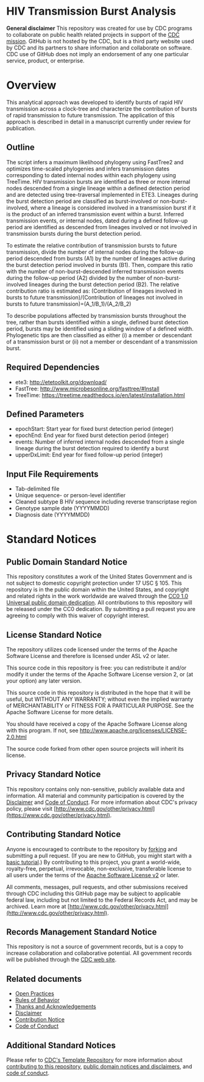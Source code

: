 # HIV Transmission Burst Analysis

**General disclaimer** This repository was created for use by CDC programs to collaborate on public health related projects in support of the [CDC mission](https://www.cdc.gov/about/organization/mission.htm).  GitHub is not hosted by the CDC, but is a third party website used by CDC and its partners to share information and collaborate on software. CDC use of GitHub does not imply an endorsement of any one particular service, product, or enterprise. 

# Overview

This analytical approach was developed to identify bursts of rapid HIV transmission across a clock-tree and characterize the contribution of bursts of rapid transmission to future transmission. The application of this approach is described in detail in a manuscript currently under review for publication.

## Outline

The script infers a maximum likelihood phylogeny using FastTree2 and optimizes time-scaled phylogenies and infers transmission dates corresponding to dated internal nodes within each phylogeny using TreeTime. HIV transmission bursts are identified as three or more internal nodes descended from a single lineage within a defined detection period and are detected using tree-traversal implemented in ETE3. Lineages during the burst detection period are classified as burst-involved or non-burst-involved, where a lineage is considered involved in a transmission burst if it is the product of an inferred transmission event within a burst. Inferred transmission events, or internal nodes, dated during a defined follow-up period are identified as descended from lineages involved or not involved in transmission bursts during the burst detection period. 

To estimate the relative contribution of transmission bursts to future transmission, divide the number of internal nodes during the follow-up period descended from bursts (A1) by the number of lineages active during the burst detection period involved in bursts (B1). Then, compare this ratio with the number of non-burst-descended inferred transmission events during the follow-up period (A2) divided by the number of non-burst-involved lineages during the burst detection period (B2). The relative contribution ratio is estimated as: 
(Contribution of lineages involved in bursts to future transmission)/(Contribution of lineages not involved in bursts to future transmission)=(A_1/B_1)/(A_2/B_2)

To describe populations affected by transmission bursts throughout the tree, rather than bursts identified within a single, defined burst detection period, bursts may be identified using a sliding window of a defined width. Phylogenetic tips are then classified as either (i) a member or descendant of a transmission burst or (ii) not a member or descendant of a transmission burst. 

## Required Dependencies

* ete3: http://etetoolkit.org/download/
* FastTree: http://www.microbesonline.org/fasttree/#Install
* TreeTime: https://treetime.readthedocs.io/en/latest/installation.html

## Defined Parameters

* epochStart: Start year for fixed burst detection period (integer)
* epochEnd: End year for fixed burst detection period (integer)
* events: Number of inferred internal nodes descended from a single lineage during the burst detection required to identify a burst
* upperDxLimit: End year for fixed follow-up period (integer)

## Input File Requirements
* Tab-delimited file
* Unique sequence- or person-level identifier
* Cleaned subtype B HIV sequence including reverse transcriptase region
* Genotype sample date (YYYYMMDD)
* Diagnosis date (YYYYMMDD)

# Standard Notices
  
## Public Domain Standard Notice
This repository constitutes a work of the United States Government and is not
subject to domestic copyright protection under 17 USC § 105. This repository is in
the public domain within the United States, and copyright and related rights in
the work worldwide are waived through the [CC0 1.0 Universal public domain dedication](https://creativecommons.org/publicdomain/zero/1.0/).
All contributions to this repository will be released under the CC0 dedication. By
submitting a pull request you are agreeing to comply with this waiver of
copyright interest.

## License Standard Notice
The repository utilizes code licensed under the terms of the Apache Software
License and therefore is licensed under ASL v2 or later.

This source code in this repository is free: you can redistribute it and/or modify it under
the terms of the Apache Software License version 2, or (at your option) any
later version.

This source code in this repository is distributed in the hope that it will be useful, but WITHOUT ANY
WARRANTY; without even the implied warranty of MERCHANTABILITY or FITNESS FOR A
PARTICULAR PURPOSE. See the Apache Software License for more details.

You should have received a copy of the Apache Software License along with this
program. If not, see http://www.apache.org/licenses/LICENSE-2.0.html

The source code forked from other open source projects will inherit its license.

## Privacy Standard Notice
This repository contains only non-sensitive, publicly available data and
information. All material and community participation is covered by the
[Disclaimer](DISCLAIMER.md)
and [Code of Conduct](code-of-conduct.md).
For more information about CDC's privacy policy, please visit [http://www.cdc.gov/other/privacy.html](https://www.cdc.gov/other/privacy.html).

## Contributing Standard Notice
Anyone is encouraged to contribute to the repository by [forking](https://help.github.com/articles/fork-a-repo)
and submitting a pull request. (If you are new to GitHub, you might start with a
[basic tutorial](https://help.github.com/articles/set-up-git).) By contributing
to this project, you grant a world-wide, royalty-free, perpetual, irrevocable,
non-exclusive, transferable license to all users under the terms of the
[Apache Software License v2](http://www.apache.org/licenses/LICENSE-2.0.html) or
later.

All comments, messages, pull requests, and other submissions received through
CDC including this GitHub page may be subject to applicable federal law, including but not limited to the Federal Records Act, and may be archived. Learn more at [http://www.cdc.gov/other/privacy.html](http://www.cdc.gov/other/privacy.html).

## Records Management Standard Notice
This repository is not a source of government records, but is a copy to increase
collaboration and collaborative potential. All government records will be
published through the [CDC web site](http://www.cdc.gov).

## Related documents
* [Open Practices](open_practices.md)
* [Rules of Behavior](rules_of_behavior.md)
* [Thanks and Acknowledgements](thanks.md)
* [Disclaimer](DISCLAIMER.md)
* [Contribution Notice](CONTRIBUTING.md)
* [Code of Conduct](code-of-conduct.md)

## Additional Standard Notices
Please refer to [CDC's Template Repository](https://github.com/CDCgov/template) for more information about [contributing to this repository](https://github.com/CDCgov/template/blob/main/CONTRIBUTING.md), [public domain notices and disclaimers](https://github.com/CDCgov/template/blob/main/DISCLAIMER.md), and [code of conduct](https://github.com/CDCgov/template/blob/main/code-of-conduct.md).
